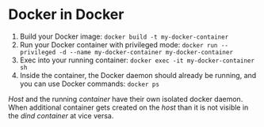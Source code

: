 # Docker in Docker

1. Build your Docker image: `docker build -t my-docker-container`
2. Run your Docker container with privileged mode: `docker run --privileged -d --name my-docker-container my-docker-container`
3. Exec into your running container: `docker exec -it my-docker-container sh`
4. Inside the container, the Docker daemon should already be running, and you can use Docker commands: `docker ps`

_Host_ and the running _container_ have their own isolated docker daemon. When additional container gets created on 
the _host_ than it is not visible in the _dind container_ at vice versa.